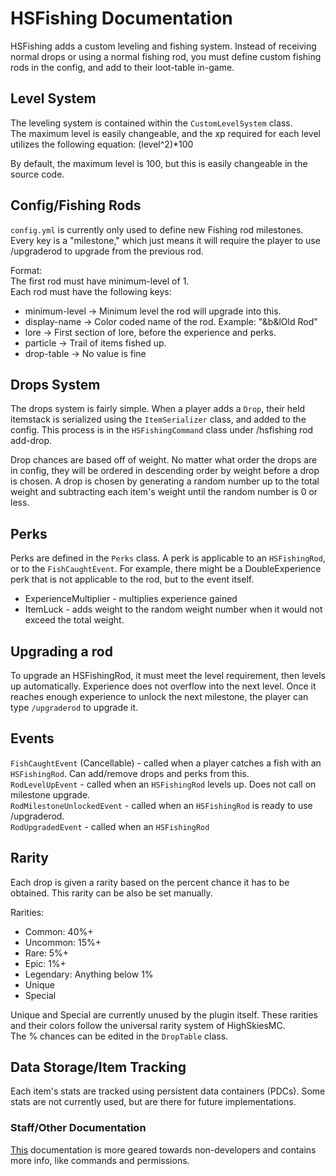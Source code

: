 # HSFishing Documentation
  
  HSFishing adds a custom leveling and fishing system. Instead of receiving normal drops or using a normal fishing rod, you must define custom fishing rods in the config, and add to their loot-table in-game.  

## Level System

The leveling system is contained within the `CustomLevelSystem` class.  
The maximum level is easily changeable, and the xp required for each level utilizes the following equation: (level^2)*100  
  
By default, the maximum level is 100, but this is easily changeable in the source code.  

## Config/Fishing Rods

`config.yml` is currently only used to define new Fishing rod milestones.  
Every key is a "milestone," which just means it will require the player to use /upgraderod to upgrade from the previous rod.  
  
  Format:  
  The first rod must have minimum-level of 1.  
  Each rod must have the following keys:  
  - minimum-level -> Minimum level the rod will upgrade into this.
  - display-name -> Color coded name of the rod. Example: "&b&lOld Rod"
  - lore -> First section of lore, before the experience and perks.
  - particle -> Trail of items fished up.
  - drop-table -> No value is fine

## Drops System

The drops system is fairly simple. When a player adds a `Drop`, their held itemstack is serialized using the `ItemSerializer` class, and added to the config. This process is in the `HSFishingCommand` class under /hsfishing rod add-drop. 
  
Drop chances are based off of weight. No matter what order the drops are in config, they will be ordered in descending order by weight before a drop is chosen. A drop is chosen by generating a random number up to the total weight and subtracting each item's weight until the random number is 0 or less.

## Perks

Perks are defined in the `Perks` class. A perk is applicable to an `HSFishingRod`, or to the `FishCaughtEvent`. For example, there might be a DoubleExperience perk that is not applicable to the rod, but to the event itself.  
- ExperienceMultiplier - multiplies experience gained
- ItemLuck - adds weight to the random weight number when it would not exceed the total weight.

## Upgrading a rod

To upgrade an HSFishingRod, it must meet the level requirement, then levels up automatically. Experience does not overflow into the next level. Once it reaches enough experience to unlock the next milestone, the player can type `/upgraderod` to upgrade it.

## Events

`FishCaughtEvent` (Cancellable) - called when a player catches a fish with an `HSFishingRod`. Can add/remove drops and perks from this.  
`RodLevelUpEvent` - called when an `HSFishingRod` levels up. Does not call on milestone upgrade.  
`RodMilestoneUnlockedEvent` - called when an `HSFishingRod` is ready to use /upgraderod.  
`RodUpgradedEvent` - called when an `HSFishingRod` 

## Rarity

Each drop is given a rarity based on the percent chance it has to be obtained. This rarity can be also be set manually.

Rarities:
- Common: 40%+
- Uncommon: 15%+
- Rare: 5%+
- Epic: 1%+
- Legendary: Anything below 1%
- Unique
- Special

Unique and Special are currently unused by the plugin itself. These rarities and their colors follow the universal rarity system of HighSkiesMC.  
The % chances can be edited in the `DropTable` class.  

## Data Storage/Item Tracking

Each item's stats are tracked using persistent data containers (PDCs). Some stats are not currently used, but are there for future implementations.  

### Staff/Other Documentation
[This](https://docs.google.com/document/d/1M8kouAHh8v2QtHT51OBfeEMUpzQSAs2eCzzWLhqm1Ow/edit?usp=sharing) documentation is more geared towards non-developers and contains more info, like commands and permissions.

